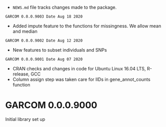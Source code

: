 * `NEWS.md` file tracks changes made to the package.

`GARCOM 0.0.0.9003 Date Aug 18 2020`
- Added impute feature to the functions for missingness. We allow mean and median 

`GARCOM 0.0.0.9002 Date Aug 12 2020`

- New features to subset individuals and SNPs

`GARCOM 0.0.0.9001 Date Aug 07 2020`
- CRAN checks and changes in code for Ubuntu Linux 16.04 LTS, R-release, GCC
- Column assign step was taken care for IIDs in gene_annot_counts function

# GARCOM 0.0.0.9000
Initial library set up